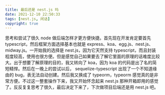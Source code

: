 ```yaml
---
title: 最后还是 nest.js 吗
date: 2021-12-10 22:50:33
tags: [nest.js, 闲话]
copyright: true
---
```

思考和尝试了很久 node 做后端怎样才更方便快捷。首先现在开发肯定要首先 typescript，然后框架方面选择基本也就是 express、koa、egg.js、nest.js、midway.js。一开始我的选择是 nest.js，因为它天然支持 typescript，而且封装程度较高，使用也很方便。但是感觉自己如果要去了解它里面的原理的话难度比较大。出于想要了解原理的目的，我又转向了 koa，因为 koa 的代码是出了名的简短精悍。然后在一晚上的尝试以后， sequelize-typescript 出现了一个不知道缘由的 bug，表无法自动创建。然后我又换成了 typeorm，typeorm 感觉真的是非常方便。不过这一整套操作下来，我又开始怀念起来 nest.js 那种开箱即用的感觉了。反反复复思考了很久，最后决定下来了，下次做项目后端还是用 nest.js 吧。
